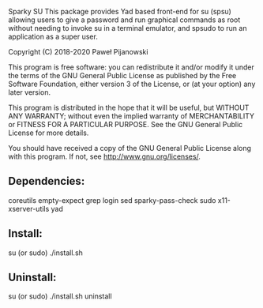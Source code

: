 Sparky SU
This package provides Yad based front-end for su (spsu) allowing users to give a password and run graphical commands as root without needing to invoke su in a terminal emulator, and spsudo to run an application as a super user.

Copyright (C) 2018-2020 Paweł Pijanowski

This program is free software: you can redistribute it and/or modify
it under the terms of the GNU General Public License as published by
the Free Software Foundation, either version 3 of the License, or
(at your option) any later version.

This program is distributed in the hope that it will be useful,
but WITHOUT ANY WARRANTY; without even the implied warranty of
MERCHANTABILITY or FITNESS FOR A PARTICULAR PURPOSE.  See the
GNU General Public License for more details.

You should have received a copy of the GNU General Public License
along with this program.  If not, see <http://www.gnu.org/licenses/>.

Dependencies:
-------------
coreutils
empty-expect
grep
login
sed
sparky-pass-check
sudo
x11-xserver-utils
yad

Install:
-------------
su (or sudo) 
./install.sh

Uninstall:
-------------
su (or sudo)
./install.sh uninstall
